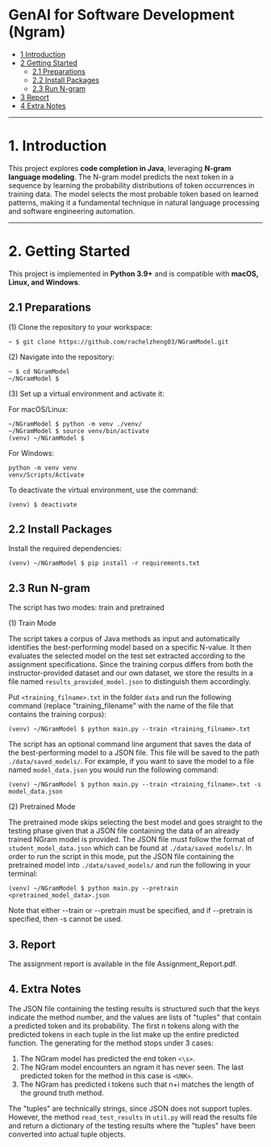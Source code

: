 # GenAI for Software Development (Ngram)

* [1 Introduction](#1-introduction)  
* [2 Getting Started](#2-getting-started)  
  * [2.1 Preparations](#21-preparations)  
  * [2.2 Install Packages](#22-install-packages)  
  * [2.3 Run N-gram](#23-run-n-gram)  
* [3 Report](#3-report) 
* [4 Extra Notes](#4-extra-notes)

---

# **1. Introduction**  
This project explores **code completion in Java**, leveraging **N-gram language modeling**. The N-gram model predicts the next token in a sequence by learning the probability distributions of token occurrences in training data. The model selects the most probable token based on learned patterns, making it a fundamental technique in natural language processing and software engineering automation.  

---

# **2. Getting Started**  

This project is implemented in **Python 3.9+** and is compatible with **macOS, Linux, and Windows**.  

## **2.1 Preparations**  

(1) Clone the repository to your workspace:  
```shell
~ $ git clone https://github.com/rachelzheng03/NGramModel.git
```

(2) Navigate into the repository:
```
~ $ cd NGramModel
~/NGramModel $
```

(3) Set up a virtual environment and activate it:

For macOS/Linux:
```
~/NGramModel $ python -m venv ./venv/
~/NGramModel $ source venv/bin/activate
(venv) ~/NGramModel $ 
```

For Windows:
```
python -m venv venv
venv/Scripts/Activate
```

To deactivate the virtual environment, use the command:
```
(venv) $ deactivate
```


## **2.2 Install Packages**

Install the required dependencies:
```
(venv) ~/NGramModel $ pip install -r requirements.txt
```

## **2.3 Run N-gram**

The script has two modes: train and pretrained

(1) Train Mode

The script takes a corpus of Java methods as input and automatically identifies the best-performing model based on a specific N-value. It then evaluates the selected model on the test set extracted according to the assignment specifications.
Since the training corpus differs from both the instructor-provided dataset and our own dataset, we store the results in a file named `results_provided_model.json` to distinguish them accordingly.

Put `<training_filname>.txt` in the folder `data` and run the following command (replace "training_filename" with the name of the file that contains the training corpus):
```
(venv) ~/NGramModel $ python main.py --train <training_filname>.txt
```

The script has an optional command line argument that saves the data of the best-performing model to a JSON file. This file will be saved to the path `./data/saved_models/`. For example, if you want to save the model to a file named `model_data.json` you would run the following command:
```
(venv) ~/NGramModel $ python main.py --train <training_filname>.txt -s model_data.json
```
(2) Pretrained Mode

The pretrained mode skips selecting the best model and goes straight to the testing phase given that a JSON file containing the data of an already trained NGram model is provided. The JSON file must follow the format of `student_model_data.json` which can be found at `./data/saved_models/`. In order to run the script in this mode, put the JSON file containing the pretrained model into  `./data/saved_models/` and run the following in your terminal:

```
(venv) ~/NGramModel $ python main.py --pretrain <pretrained_model_data>.json
```

Note that either --train or --pretrain must be specified, and if --pretrain is specified, then -s cannot be used.

## 3. Report
The assignment report is available in the file Assignment_Report.pdf.

## 4. Extra Notes
The JSON file containing the testing results is structured such that the keys indicate the method number, and the values are lists of "tuples" that contain a predicted token and its probability. The first n tokens along with the predicted tokens in each tuple in the list make up the entire predicted function. The generating for the method stops under 3 cases:
1. The NGram model has predicted the end token `<\s>`.
2. The NGram model encounters an ngram it has never seen. The last predicted token for the method in this case is `<UNK>`.
3. The NGram has predicted i tokens such that n+i matches the length of the ground truth method.

The "tuples" are technically strings, since JSON does not support tuples. However, the method `read_test_results` in `util.py` will read the results file and return a dictionary of the testing results where the "tuples" have been converted into actual tuple objects.


